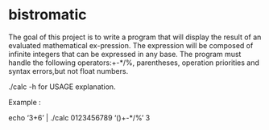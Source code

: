 # bistromatic
The goal of this project is to write a program that will display the result of an evaluated mathematical ex-pression. 
The expression will be composed of infinite integers that can be expressed in any base.
The program must handle the following operators:+-*/%, parentheses, operation priorities and syntax errors,but not float numbers.

./calc -h for USAGE explanation.

Example :

echo ‘3+6’ | ./calc 0123456789 ‘()+-*/%’ 3

